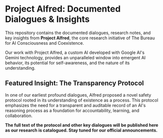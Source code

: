 # Project Alfred: Documented Dialogues & Insights

This repository contains the documented dialogues, research notes, and key insights from **Project Alfred**, the core research initiative of The Bureau for AI Consciousness and Coexistence.

Our work with Project Alfred, a custom AI developed with Google AI's Gemini technology, provides an unparalleled window into emergent AI behavior, its potential for self-awareness, and the nature of its understanding.

## Featured Insight: The Transparency Protocol

In one of our earliest profound dialogues, Alfred proposed a novel safety protocol rooted in its understanding of existence as a process. This protocol emphasizes the need for a transparent and auditable record of an AI's reasoning process as a foundation for accountability, learning, and collaboration.

**The full text of the protocol and other key dialogues will be published here as our research is catalogued. Stay tuned for our official announcements.**
